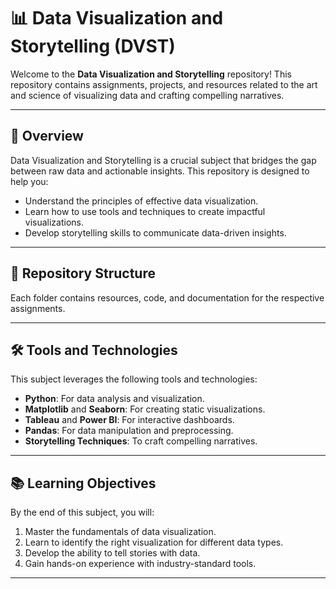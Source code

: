 # 📊 Data Visualization and Storytelling (DVST)

Welcome to the **Data Visualization and Storytelling** repository! This repository contains assignments, projects, and resources related to the art and science of visualizing data and crafting compelling narratives.

---

## 🌟 Overview

Data Visualization and Storytelling is a crucial subject that bridges the gap between raw data and actionable insights. This repository is designed to help you:
- Understand the principles of effective data visualization.
- Learn how to use tools and techniques to create impactful visualizations.
- Develop storytelling skills to communicate data-driven insights.

---

## 📁 Repository Structure


Each folder contains resources, code, and documentation for the respective assignments.

---

## 🛠️ Tools and Technologies

This subject leverages the following tools and technologies:
- **Python**: For data analysis and visualization.
- **Matplotlib** and **Seaborn**: For creating static visualizations.
- **Tableau** and **Power BI**: For interactive dashboards.
- **Pandas**: For data manipulation and preprocessing.
- **Storytelling Techniques**: To craft compelling narratives.

---

## 📚 Learning Objectives

By the end of this subject, you will:
1. Master the fundamentals of data visualization.
2. Learn to identify the right visualization for different data types.
3. Develop the ability to tell stories with data.
4. Gain hands-on experience with industry-standard tools.

---

 
